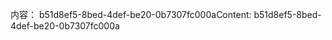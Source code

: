 <span data-ttu-id="b2251-101">内容： b51d8ef5-8bed-4def-be20-0b7307fc000a</span><span class="sxs-lookup"><span data-stu-id="b2251-101">Content: b51d8ef5-8bed-4def-be20-0b7307fc000a</span></span>